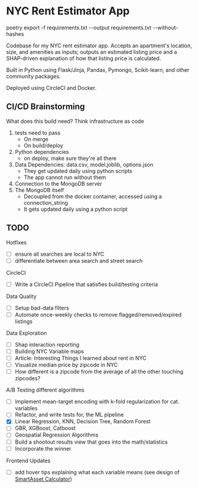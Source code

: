 # NYC Rent Estimator App

poetry export -f requirements.txt --output requirements.txt --without-hashes

Codebase for my NYC rent estimator app. Accepts an apartment's location, size, and amenities as inputs; outputs an estimated listing price and a SHAP-driven explanation of how that listing price is calculated.

Built in Python using Flask/Jinja, Pandas, Pymongo, Scikit-learn, and other community packages.

Deployed using CircleCI and Docker.

## CI/CD Brainstorming

What does this build need? Think infrastructure as code

1. tests need to pass
   - On merge
   - On build/deploy
2. Python dependencies
   - on deploy, make sure they're all there
3. Data Dependencies: data.csv, model.joblib, options.json
   - They get updated daily using python scripts
   - The app cannot run without them
4. Connection to the MongoDB server
5. The MongoDB itself
   - Decoupled from the docker container, accessed using a connection_string
   - It gets updated daily using a python script

## TODO

Hotfixes

- [ ] ensure all searches are local to NYC
- [ ] differentiate between area search and street search

CircleCI

- [ ] Write a CircleCI Pipeline that satisfies build/testing criteria

Data Quality

- [ ] Setup bad-data filters
- [ ] Automate once-weekly checks to remove flagged/removed/expired listings

Data Exploration

- [ ] Shap interaction reporting
- [ ] Building NYC Variable maps
- [ ] Article: Interesting Things I learned about rent in NYC
- [ ] Visualize median price by zipcode in NYC
- [ ] How different is a zipcode from the average of all the other touching zipcodes?

A/B Testing different algorithms

- [ ] Implement mean-target encoding with k-fold regularization for cat. variables
- [ ] Refactor, and write tests for, the ML pipeline
- [x] Linear Regression, KNN, Decision Tree, Random Forest
- [ ] GBR, XGBoost, Catboost
- [ ] Geospatial Regression Algorithms
- [ ] Build a shootout results view that goes into the math/statistics
- [ ] Incorporate the winner

Frontend Updates

- [ ] add hover tips explaining what each variable means (see design of [SmartAsset Calculator](https://smartasset.com/taxes/income-taxes))
